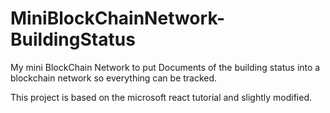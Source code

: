 # MiniBlockChainNetwork-BuildingStatus
My mini BlockChain Network to put Documents of the building status into a blockchain network so everything can be tracked.

This project is based on the microsoft react tutorial and slightly modified.
